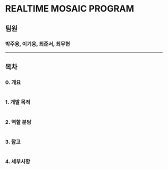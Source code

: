 REALTIME MOSAIC PROGRAM
================================
## 팀원
### 박주용, 이기웅, 최준서, 최무현
--------------------------------
## 목차
### 0. 개요
#

### 1. 개발 목적
#

### 2. 역할 분담
#

### 3. 참고
#

### 4. 세부사항


